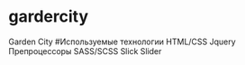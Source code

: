 # gardercity
Garden City 
#Используемые технологии
  HTML/CSS
  Jquery
  Препроцессоры SASS/SCSS
  Slick Slider
